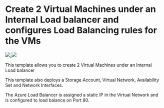 ﻿# Create 2 Virtual Machines under an Internal Load balancer and configures Load Balancing rules for the VMs

<a href="https://portal.azure.com/#create/Microsoft.Template/uri/https%3A%2F%2Fraw.githubusercontent.com%2FTVDKoni%2Fazure-quickstart-templates%2Fmaster%2F201-2-vms-internal-load-balancer%2Fazuredeploy.json" target="_blank">
    <img src="http://azuredeploy.net/deploybutton.png"/>
</a>
<a href="http://armviz.io/#/?load=https%3A%2F%2Fraw.githubusercontent.com%2FTVDKoni%2Fazure-quickstart-templates%2Fmaster%2F201-2-vms-internal-load-balancer%2Fazuredeploy.json" target="_blank">
    <img src="http://armviz.io/visualizebutton.png"/>
</a>

This template allows you to create 2 Virtual Machines under an Internal Load balancer

This template also deploys a Storage Account, Virtual Network, Availability Set and Network Interfaces.

The Azure Load Balancer is assigned a static IP in the Virtual Network and is  configured to load balance on Port 80.

